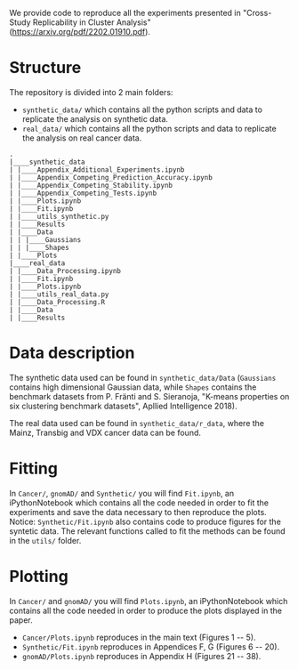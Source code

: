 We provide code to reproduce all the experiments presented in "Cross-Study Replicability in Cluster Analysis" (https://arxiv.org/pdf/2202.01910.pdf). 

# Structure

The repository is divided into 2 main folders:
* `synthetic_data/` which contains all the python scripts and data to replicate the analysis on synthetic data. 
* `real_data/` which contains all the python scripts and data to replicate the analysis on real cancer data. 

```
.
|____synthetic_data
| |____Appendix_Additional_Experiments.ipynb
| |____Appendix_Competing_Prediction_Accuracy.ipynb
| |____Appendix_Competing_Stability.ipynb
| |____Appendix_Competing_Tests.ipynb
| |____Plots.ipynb
| |____Fit.ipynb
| |____utils_synthetic.py
| |____Results
| |____Data
| | |____Gaussians
| | |____Shapes
| |____Plots
|____real_data
| |____Data_Processing.ipynb
| |____Fit.ipynb
| |____Plots.ipynb
| |____utils_real_data.py
| |____Data_Processing.R
| |____Data
| |____Results
```


# Data description

The synthetic data used can be found in `synthetic_data/Data` (`Gaussians` contains high dimensional Gaussian data, while `Shapes` contains the benchmark datasets from P. Fränti and S. Sieranoja, "K-means properties on six clustering benchmark datasets", Apllied Intelligence 2018).

The real data used can be found in `synthetic_data/r_data`, where the Mainz, Transbig and VDX cancer data can be found. 


# Fitting

In `Cancer/`, `gnomAD/` and `Synthetic/` you will find `Fit.ipynb`, an iPythonNotebook which contains all the code needed in order to fit the experiments and save the data necessary to then reproduce the plots. Notice: `Synthetic/Fit.ipynb` also contains code to produce figures for the syntetic data. The relevant functions called to fit the methods can be found in the `utils/` folder.

# Plotting

In `Cancer/` and `gnomAD/` you will find `Plots.ipynb`, an iPythonNotebook which contains all the code needed in order to produce the plots displayed in the paper.
* `Cancer/Plots.ipynb` reproduces in the main text (Figures 1 -- 5).
* `Synthetic/Fit.ipynb` reproduces in Appendices F, G (Figures 6 -- 20).
* `gnomAD/Plots.ipynb` reproduces in Appendix H (Figures 21 -- 38).
